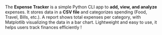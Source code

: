 
The **Expense Tracker** is a simple Python CLI app to **add, view, and analyze** expenses. It stores data in a **CSV file** and categorizes spending (Food, Travel, Bills, etc.). A report shows total expenses per category, with Matplotlib visualizing the data in a bar chart. Lightweight and easy to use, it helps users track finances efficiently !
